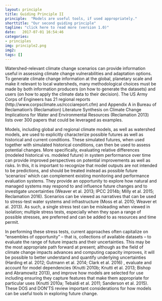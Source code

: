 ```yaml
---
layout: principle
title: Guiding Principle II
principle:  "Models are useful tools, if used appropriately."
shorttitle: "Our second guiding principle" 
tagline: "click here to read more (version 1.0)"
date:   2017-07-01 16:54:46
categories:
- principles
img: principle2.png
img2: 
tags: []
---
```

<p>Watershed-relevant climate change scenarios can provide information useful in assessing climate change vulnerabilities and adaptation options. To generate climate change information at the global, planetary scale and make it relevant to local watersheds, many methodological choices must be made by both information producers (on how to generate the datasets) and users (on how to apply the climate data to their decision).  The US Army Corps of Engineers has 21 regional reports (http://www.corpsclimate.us/rccciareport.cfm) and Appendix A in Bureau of Reclamation’s (Reclamation) Literature Synthesis on Climate Change Implications for Water and Environmental Resources (Reclamation 2013) lists over 300 papers that could be leveraged as examples. </p>
<p>Models, including global and regional climate models, as well as watershed models, are used to explicitly characterize possible futures as well as historical and current conditions. These simulated futures, when used together with simulated historical conditions, can then be used to assess potential changes.  More specifically, evaluating relative differences (modeled historical vs. modeled future) in system performance over time can provide improved perspectives on potential improvements as well as risks. In this, it is important to recognize that model outputs are not intended to be predictions, and should be treated instead as possible future ‘scenarios’ which can complement existing monitoring and performance evaluation systems.  They provide an opportunity to explore how natural and managed systems may respond to and influence future changes and to investigate uncertainties (Weaver et al. 2013; IPCC 2014b; Milly et al. 2015; Reclamation 2016).  Scenarios can be viewed as narratives that can be used to stress-test water systems and infrastructure (Moss et al. 2010; Weaver et al. 2013).  As such, a single stress test can be misleading when viewed in isolation; multiple stress tests, especially when they span a range of possible stresses, are preferred and can be added to as resources and time permit.</p>
<p>In performing these stress tests, current approaches often capitalize on “ensembles of opportunity” – that is, collections of available datasets – to evaluate the range of future impacts and their uncertainties. This may be the most appropriate path forward at present; although as the field of climate change impacts advances and computing capacity improves, it will be possible to better understand and quantify underlying uncertainties (Harding et al. 2012; Gutmann et al. 2014; Clark et al. 2016) , evaluate and account for model dependencies (Knutti 2010b; Knutti et al. 2013; Bishop and Abramowitz 2013), and improve how models are selected for use including ensuring they capture features that make them appropriate for particular uses (Knutti 2010a; Tebaldi et al. 2011; Sanderson et al. 2015).  These DOS and DON'TS review important considerations for how models can be useful tools in exploring future change.</p>
